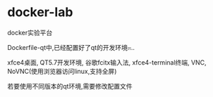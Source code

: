 # docker-lab
docker实验平台

Dockerfile-qt中,已经配置好了qt的开发环境~~..~~..

xfce4桌面, QT5.7开发环境, 谷歌fcitx输入法, xfce4-terminal终端, VNC, NoVNC(使用浏览器访问linux,支持全屏)

若要使用不同版本的qt环境,需要修改配置文件